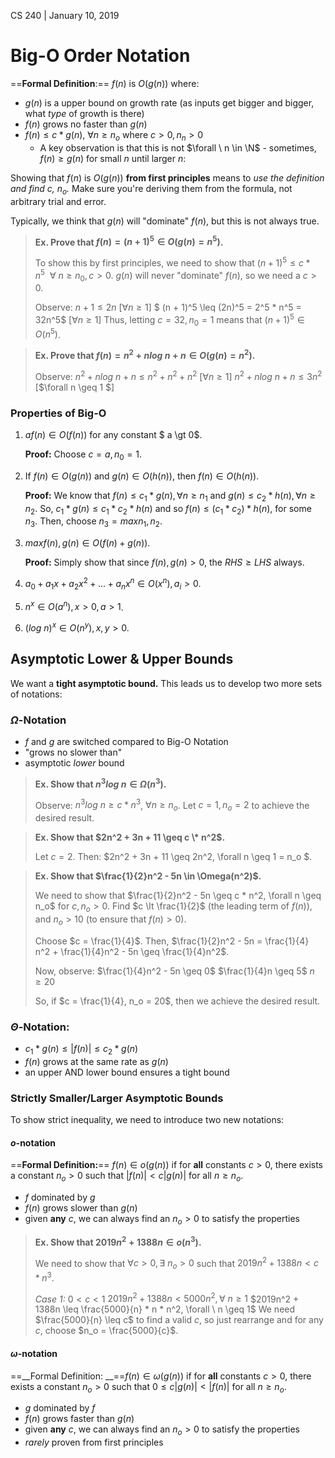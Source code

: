CS 240 | January 10, 2019

# Big-O Order Notation

==**Formal Definition**:== $f(n)$ is $O(g(n))$ where:

- $g(n)$ is a upper bound on growth rate (as inputs get bigger and bigger, what *type* of growth is there)
- $f(n)$ grows no faster than $g(n)$
- $f(n) \leq c * g(n), \ \forall n \geq n_o$ where $c \gt 0, n_n \gt 0$
  - A key observation is that this is not $\forall \ n \in \N$ - sometimes, $f(n) \geq g(n)$ for small $n$ until larger $n$:

Showing that $f(n)$ is $O(g(n))$ **from first principles** means to *use the definition and find $c$, $n_o$.* Make sure you're deriving them from the formula, not arbitrary trial and error.

Typically, we think that $g(n)$ will "dominate" $f(n)$, but this is not always true.

> **Ex. Prove that $f(n) = (n + 1)^5 \in O(g(n) = n^5)$.**
>
> To show this by first principles, we need to show that $(n + 1)^5 \leq c * n^5 \ \ \forall \ n \geq n_0, c \gt 0$. $g(n)$ will never "dominate" $f(n)$, so we need a $c \gt 0$.
>
> Observe: $n + 1 \leq 2n$ [$\forall n \geq 1$] $ (n + 1)^5 \leq (2n)^5 = 2^5 * n^5 = 32n^5$ [$\forall n \geq 1$] Thus, letting $c = 32, n_0 = 1$ means that $(n + 1)^5 \in O(n^5)$.

> **Ex. Prove that $f(n) = n^2 + nlog\ n + n \in O(g(n) = n^2)$.**
>
> Observe: $n^2 + nlog\ n + n \leq n^2 + n^2 + n^2$ [$\forall n \geq 1$] $n^2 + nlog\ n + n \leq 3n^2$ [$\forall n \geq 1 $]

### Properties of Big-O

1. $af(n) \in O(f(n))$ for any constant $ a \gt 0$.

   **Proof:** Choose $c = a, n_0 = 1$.

2. If $f(n) \in O(g(n))$ and $g(n) \in O(h(n))$, then $f(n) \in O(h(n))$.

   **Proof:** We know that $f(n) \leq c_1 * g(n), \forall n \geq n_1$ and $g(n) \leq c_2 * h(n), \forall n \geq n_2$. So, $c_1 * g(n) \leq c_1 *c_2 * h(n)$ and so $f(n) \leq (c_1 * c_2) *h(n)$, for some $n_3$. Then, choose $n_3 = max{n_1, n_2}$.

3. $max{f(n), g(n)} \in O(f(n) + g(n))$.

   **Proof:** Simply show that since $f(n), g(n) \gt 0$, the $RHS \geq LHS$ always.

4. $a_0 + a_1x +a_2x^2 + ...+a_nx^n \in O(x^n), a_i \gt 0$.

5. $n^x \in O(a^n), x \gt 0, a \gt 1$.

6. $(log \ n)^x \in O(n^y), x, y \gt 0$.

## Asymptotic Lower & Upper Bounds

We want a **tight asymptotic bound.** This leads us to develop two more sets of notations:

### $\Omega$-Notation

- $f$ and $g$ are switched compared to Big-O Notation
- "grows no slower than"
- asymptotic *lower* bound

> **Ex. Show that $n^3 log \ n \in \Omega(n^3)$.**
>
> Observe: $n^3 log \ n \geq c * n^3$, $\forall n \geq n_o$. Let $c = 1, n_o = 2$ to achieve the desired result.

> **Ex. Show that $2n^2 + 3n + 11 \geq c \* n^2$.**
>
> Let $c = 2$. Then: $2n^2 + 3n + 11 \geq 2n^2, \forall n \geq 1 = n_o $.

> **Ex. Show that $\frac{1}{2}n^2 - 5n \in \Omega(n^2)$.**
>
> We need to show that $\frac{1}{2}n^2 - 5n \geq c * n^2, \forall n \geq n_o$ for $c, n_o \gt 0$. Find $c \lt \frac{1}{2}$ (the leading term of $f(n)$), and $n_o \gt 10$ (to ensure that $f(n)\gt 0$).
>
> Choose $c = \frac{1}{4}$. Then, $\frac{1}{2}n^2 - 5n = \frac{1}{4} n^2 + \frac{1}{4}n^2 - 5n \geq \frac{1}{4}n^2$.
>
> Now, observe: $\frac{1}{4}n^2 - 5n \geq 0$ $\frac{1}{4}n \geq 5$ $n \geq 20$
>
> So, if $c = \frac{1}{4}, n_o = 20$, then we achieve the desired result.

### $\Theta$-Notation:

- $c_1 *g(n) \leq |f(n)| \leq c_2 * g(n)$
- $f(n)$ grows at the same rate as $g(n)$
- an upper AND lower bound ensures a tight bound

### Strictly Smaller/Larger Asymptotic Bounds

To show strict inequality, we need to introduce two new notations:

#### $o$-notation

==**Formal Definition:**== $f(n) \in o(g(n))$ if for **all** constants $c \gt 0$, there exists a constant $n_o \gt 0$ such that $|f(n)| \lt c |g(n)|$ for all $n \geq n_o$.

- $f$ dominated by $g$
- $f(n)$ grows slower than $g(n)$
- given **any** $c$, we can always find an $n_o \gt 0$ to satisfy the properties

> **Ex. Show that $2019n^2 + 1388n \in o(n^3)$.**
>
> We need to show that $\forall c \gt 0, \exists \ n_o \gt 0$ such that $2019n^2 + 1388n \lt c *n^3$.
>
> *Case 1:* $0 \lt c \lt 1$ $2019n^2 + 1388n \lt 5000n^2, \forall \ n \geq 1$ $2019n^2 + 1388n \leq \frac{5000}{n} * n * n^2, \forall \ n \geq 1$ We need $\frac{5000}{n} \leq c$ to find a valid $c$, so just rearrange and for any $c$, choose $n_o = \frac{5000}{c}$.

#### $\omega$-notation

==__Formal Definition: __==$f(n) \in \omega(g(n))$ if for **all** constants $c \gt 0$, there exists a constant $n_o \gt 0$ such that $0 \leq c |g(n)| \lt |f(n)|$ for all $n \geq n_o$.

- $g$ dominated by $f$
- $f(n)$ grows faster than $g(n)$
- given **any** $c$, we can always find an $n_o \gt 0$ to satisfy the properties
- *rarely* proven from first principles